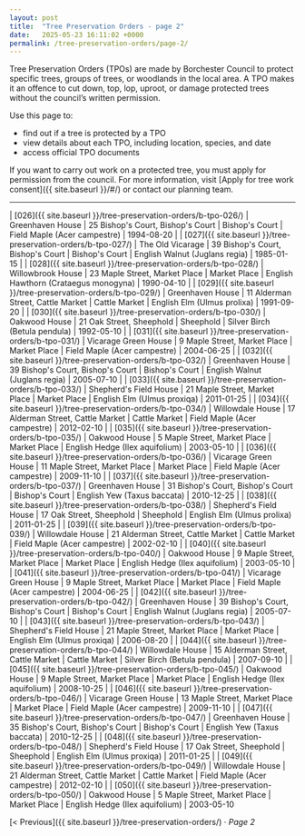 ```yaml
---
layout: post
title:  "Tree Preservation Orders - page 2"
date:   2025-05-23 16:11:02 +0000
permalink: /tree-preservation-orders/page-2/
---
```


Tree Preservation Orders (TPOs) are made by Borchester Council to protect specific trees, groups of trees, or woodlands in the local area. A TPO makes it an offence to cut down, top, lop, uproot, or damage protected trees without the council’s written permission.

Use this page to:

- find out if a tree is protected by a TPO
- view details about each TPO, including location, species, and date
- access official TPO documents

If you want to carry out work on a protected tree, you must apply for permission from the council. For more information, visit [Apply for tree work consent]({{ site.baseurl }}/#/) or contact our planning team.

---

| [026]({{ site.baseurl }}/tree-preservation-orders/b-tpo-026/) | Greenhaven House | 25 Bishop's Court, Bishop's Court | Bishop's Court | Field Maple (Acer campestre) | 1994-08-20 |
| [027]({{ site.baseurl }}/tree-preservation-orders/b-tpo-027/) | The Old Vicarage | 39 Bishop's Court, Bishop's Court | Bishop's Court | English Walnut (Juglans regia) | 1985-01-15 |
| [028]({{ site.baseurl }}/tree-preservation-orders/b-tpo-028/) | Willowbrook House | 23 Maple Street, Market Place | Market Place | English Hawthorn (Crataegus monogyna) | 1990-04-10 |
| [029]({{ site.baseurl }}/tree-preservation-orders/b-tpo-029/) | Greenhaven House | 11 Alderman Street, Cattle Market | Cattle Market | English Elm (Ulmus prolixa) | 1991-09-20 |
| [030]({{ site.baseurl }}/tree-preservation-orders/b-tpo-030/) | Oakwood House | 21 Oak Street, Sheephold | Sheephold | Silver Birch (Betula pendula) | 1992-05-10 |
| [031]({{ site.baseurl }}/tree-preservation-orders/b-tpo-031/) | Vicarage Green House | 9 Maple Street, Market Place | Market Place | Field Maple (Acer campestre) | 2004-06-25 |
| [032]({{ site.baseurl }}/tree-preservation-orders/b-tpo-032/) | Greenhaven House | 39 Bishop's Court, Bishop's Court | Bishop's Court | English Walnut (Juglans regia) | 2005-07-10 |
| [033]({{ site.baseurl }}/tree-preservation-orders/b-tpo-033/) | Shepherd's Field House | 21 Maple Street, Market Place | Market Place | English Elm (Ulmus proxiqa) | 2011-01-25 |
| [034]({{ site.baseurl }}/tree-preservation-orders/b-tpo-034/) | Willowdale House | 17 Alderman Street, Cattle Market | Cattle Market | Field Maple (Acer campestre) | 2012-02-10 |
| [035]({{ site.baseurl }}/tree-preservation-orders/b-tpo-035/) | Oakwood House | 5 Maple Street, Market Place | Market Place | English Hedge (Ilex aquifolium) | 2003-05-10 |
| [036]({{ site.baseurl }}/tree-preservation-orders/b-tpo-036/) | Vicarage Green House | 11 Maple Street, Market Place | Market Place | Field Maple (Acer campestre) | 2009-11-10 |
| [037]({{ site.baseurl }}/tree-preservation-orders/b-tpo-037/) | Greenhaven House | 31 Bishop's Court, Bishop's Court | Bishop's Court | English Yew (Taxus baccata) | 2010-12-25 |
| [038]({{ site.baseurl }}/tree-preservation-orders/b-tpo-038/) | Shepherd's Field House | 17 Oak Street, Sheephold | Sheephold | English Elm (Ulmus prolixa) | 2011-01-25 |
| [039]({{ site.baseurl }}/tree-preservation-orders/b-tpo-039/) | Willowdale House | 21 Alderman Street, Cattle Market | Cattle Market | Field Maple (Acer campestre) | 2002-02-10 |
| [040]({{ site.baseurl }}/tree-preservation-orders/b-tpo-040/) | Oakwood House | 9 Maple Street, Market Place | Market Place | English Hedge (Ilex aquifolium) | 2003-05-10 |
| [041]({{ site.baseurl }}/tree-preservation-orders/b-tpo-041/) | Vicarage Green House | 9 Maple Street, Market Place | Market Place | Field Maple (Acer campestre) | 2004-06-25 |
| [042]({{ site.baseurl }}/tree-preservation-orders/b-tpo-042/) | Greenhaven House | 39 Bishop's Court, Bishop's Court | Bishop's Court | English Walnut (Juglans regia) | 2005-07-10 |
| [043]({{ site.baseurl }}/tree-preservation-orders/b-tpo-043/) | Shepherd's Field House | 21 Maple Street, Market Place | Market Place | English Elm (Ulmus proxiqa) | 2006-08-20 |
| [044]({{ site.baseurl }}/tree-preservation-orders/b-tpo-044/) | Willowdale House | 15 Alderman Street, Cattle Market | Cattle Market | Silver Birch (Betula pendula) | 2007-09-10 |
| [045]({{ site.baseurl }}/tree-preservation-orders/b-tpo-045/) | Oakwood House | 9 Maple Street, Market Place | Market Place | English Hedge (Ilex aquifolium) | 2008-10-25 |
| [046]({{ site.baseurl }}/tree-preservation-orders/b-tpo-046/) | Vicarage Green House | 13 Maple Street, Market Place | Market Place | Field Maple (Acer campestre) | 2009-11-10 |
| [047]({{ site.baseurl }}/tree-preservation-orders/b-tpo-047/) | Greenhaven House | 35 Bishop's Court, Bishop's Court | Bishop's Court | English Yew (Taxus baccata) | 2010-12-25 |
| [048]({{ site.baseurl }}/tree-preservation-orders/b-tpo-048/) | Shepherd's Field House | 17 Oak Street, Sheephold | Sheephold | English Elm (Ulmus proxiqa) | 2011-01-25 |
| [049]({{ site.baseurl }}/tree-preservation-orders/b-tpo-049/) | Willowdale House | 21 Alderman Street, Cattle Market | Cattle Market | Field Maple (Acer campestre) | 2012-02-10 |
| [050]({{ site.baseurl }}/tree-preservation-orders/b-tpo-050/) | Oakwood House | 5 Maple Street, Market Place | Market Place | English Hedge (Ilex aquifolium) | 2003-05-10

[< Previous]({{ site.baseurl }}/tree-preservation-orders/) &middot; *Page 2* 